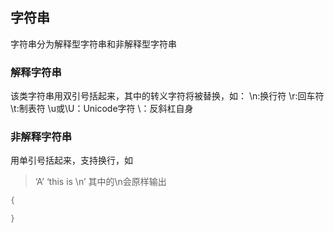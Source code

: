 ## 字符串
字符串分为解释型字符串和非解释型字符串
### 解释字符串
该类字符串用双引号括起来，其中的转义字符将被替换，如：
\n:换行符
\r:回车符
\t:制表符
\u或\U：Unicode字符
\\：反斜杠自身


### 非解释字符串
用单引号括起来，支持换行，如
>‘A’   ‘this is \n’ 其中的\n会原样输出
```go
{

}